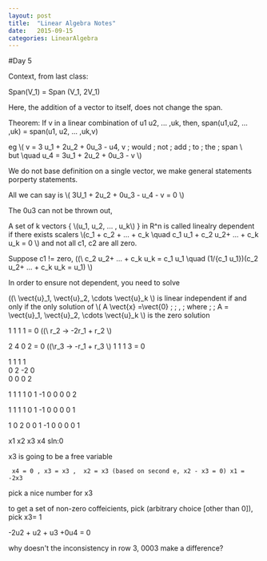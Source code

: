 ```yaml
---
layout: post
title:  "Linear Algebra Notes"
date:   2015-09-15
categories: LinearAlgebra
---
```

#Day 5

Context, from last class:

Span(V_1) = Span (V_1, 2V_1)

Here, the addition of a vector to itself, does not change the span.

Theorem: If v in a linear combination of u1 u2, ... ,uk, then, span(u1,u2, ... ,uk) = span(u1, u2, ... ,uk,v)

eg
\\( v = 3 u_1 + 2u_2 + 0u_3 - u4, v \; would \; not \; add \; to \; the \; span \\\
but \quad u_4 = 3u_1 + 2u_2 + 0u_3 - v \\)

We do not base definition on a single vector, we make general statements porperty statements. 

All we can say is \\( 3U_1 + 2u_2 + 0u_3 - u_4 - v = 0 \\)

The 0u3 can not be thrown out, 

A set of k vectors { \\(u_1, u_2, ... , u_k\\) } in R^n is called linealry dependent if there exists
scalers \\(c_1 + c_2 + ... + c_k \quad c_1 u_1 + c_2  u_2+ ... + c_k u_k = 0 \\) and not all c1, c2 are all zero.

Suppose c1 != zero, ((\  c_2  u_2+ ... + c_k u_k = c_1 u_1 \quad (1/{c_1 u_1})(c_2  u_2+ ... + c_k u_k = u_1) \\)

In order to ensure not dependent, you need to solve

((\ \vect{u}_1, \vect{u}_2, \cdots \vect{u}_k \\) is linear independent if and only if the only solution of \\( A \vect{x} =\vect{0} \; \; , \; where \; \;  A = \vect{u}_1, \vect{u}_2, \cdots \vect{u}_k \\) is the zero solution

1 1 1 1 = 0 ((\ r_2 -> -2r_1 + r_2 \\)

2 4 0 2 = 0 ((\r_3 -> -r_1 + r_3 \\)
1 1 1 3 = 0

 1  1  1  1  
 0  2 -2  0  
 0  0  0  2  

1 1  1 1 
0 1 -1 0
0 0  0 2

1 1 1 1
0 1 -1 0
0 0 0 1

1 0  2 0
0 1 -1 0
0 0  0 1

x1 x2 x3 x4 sln:0

x3 is going to be a free variable

` x4 = 0 , x3 = x3 ,  x2 = x3 (based on second e, x2 - x3 = 0) x1 = -2x3`

pick a nice number for x3

to get a set of non-zero coffeicients, pick (arbitrary choice [other than 0]), pick x3= 1

-2u2 + u2 + u3 +0u4 = 0

why doesn't the inconsistency in row 3, 0003 make a difference?

